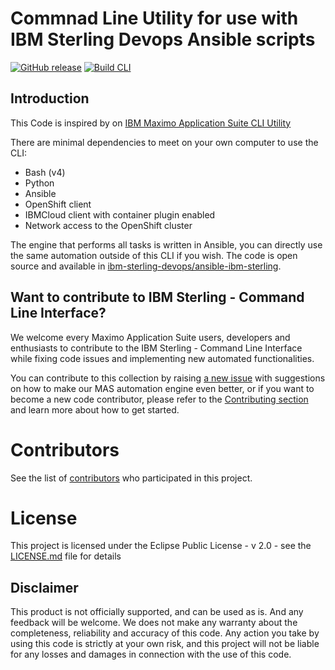 # Commnad Line Utility for use with IBM Sterling Devops Ansible scripts
[![GitHub release](https://img.shields.io/github/v/release/ibm-sterling-devops/cli)](https://github.com/ibm-sterling-devops/cli/releases/latest)
[![Build CLI](https://github.com/ibm-sterling-devops/cli/actions/workflows/build-cli.yml/badge.svg)](https://github.com/ibm-sterling-devops/cli/actions/workflows/build-cli.yml)

## Introduction

This Code is inspired by on [IBM Maximo Application Suite CLI Utility](https://ibm-mas.github.io/cli/)

There are minimal dependencies to meet on your own computer to use the CLI:

- Bash (v4)
- Python
- Ansible
- OpenShift client
- IBMCloud client with container plugin enabled
- Network access to the OpenShift cluster



The engine that performs all tasks is written in Ansible, you can directly use the same automation outside of this CLI if you wish.  The code is open source and available in [ibm-sterling-devops/ansible-ibm-sterling](https://github.com/ibm-sterling-devops/ansible-ibm-sterling).


## Want to contribute to IBM Sterling - Command Line Interface?
We welcome every Maximo Application Suite users, developers and enthusiasts to contribute to the IBM Sterling - Command Line Interface while fixing code issues and implementing new automated functionalities.

You can contribute to this collection by raising [a new issue](https://github.com/ibm-sterling-devops/cli/issues) with suggestions on how to make our MAS automation engine even better, or if you want to become a new code contributor, please refer to the [Contributing section](CONTRIBUTING.md) and learn more about how to get started.


# Contributors

See the list of [contributors](https://github.com/ibm-sterling-devops/cli/contributors) who participated in this project.

# License

This project is licensed under the Eclipse Public License - v 2.0 - see the [LICENSE.md](LICENSE.md) file for details

## Disclaimer

This product is not officially supported, and can be used as is. And any feedback will be welcome. We does not make any warranty about the completeness, reliability and accuracy of this code. Any action you take by using this code is strictly at your own risk, and this project will not be liable for any losses and damages in connection with the use of this code.